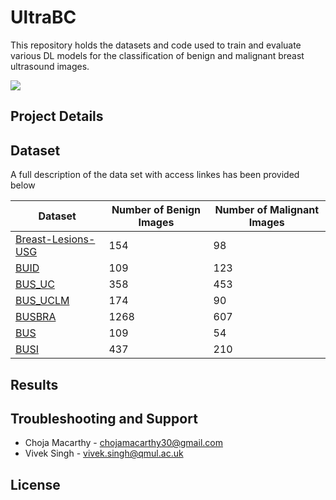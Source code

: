 # UltraBC

This repository holds the datasets and code used to train and evaluate various DL models for the classification of benign and malignant breast ultrasound images.

![](https://camo.githubusercontent.com/570a88dfdfa4285217fc5129a1b84d9409fe8710cc6e3d3e4a99f5b279a89e48/68747470733a2f2f64726976652e676f6f676c652e636f6d2f75633f69643d316347612d3170323466364f7775707538583534445f6143736d4a553242495647)

## Project Details


## Dataset

A full description of the data set with access linkes has been provided below

| Dataset | Number of Benign Images | Number of Malignant Images |
|---|---|---|
| [Breast-Lesions-USG](https://www.cancerimagingarchive.net/collection/breast-lesions-usg/) | 154 | 98 |
| [BUID](https://www.sciencedirect.com/science/article/pii/S0010482522011465?via=ihub) | 109 | 123 |
| [BUS_UC](https://data.mendeley.com/datasets/3ksd7w7jkx/1) | 358 | 453 |
| [BUS_UCLM](https://data.mendeley.com/datasets/7fvgj4jsp7/1) | 174 | 90 |
| [BUSBRA](https://zenodo.org/records/8231412) | 1268 | 607 |
| [BUS](https://helward.mmu.ac.uk/STAFF/M.Yap/dataset.php) | 109 | 54 |
| [BUSI](https://helward.mmu.ac.uk/STAFF/M.Yap/dataset.php) | 437 | 210 |

## Results

## Troubleshooting and Support

* Choja Macarthy - chojamacarthy30@gmail.com
* Vivek Singh - vivek.singh@qmul.ac.uk

## License


